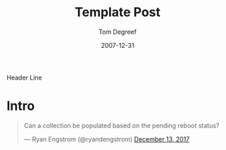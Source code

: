﻿---
title: "Template Post"
header:
  overlay_image: template1280x960.jpg
  teaser: template512x384.jpg
author: Tom Degreef
date: 2007-12-31
categories:
  - SCCM
  - Configmgr
tags:
  - SCCM
  - ConfigMgr
---

Header Line

# Intro #
<blockquote class="twitter-tweet" data-lang="en"><p lang="en" dir="ltr">Can a collection be populated based on the pending reboot status?</p>&mdash; Ryan Engstrom (@ryandengstrom) <a href="https://twitter.com/ryandengstrom/status/940743161051336705?ref_src=twsrc%5Etfw">December 13, 2017</a></blockquote>
<script async src="https://platform.twitter.com/widgets.js" charset="utf-8"></script>
